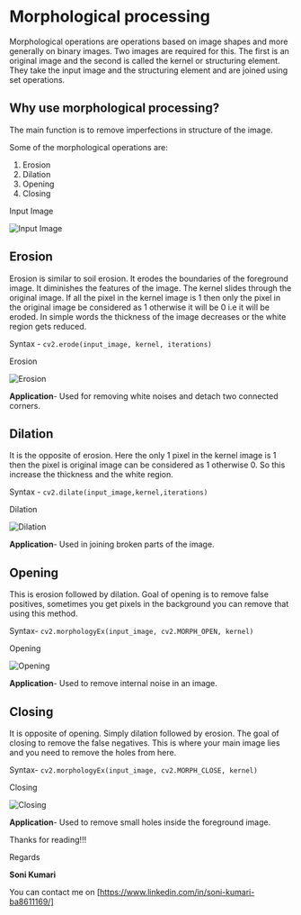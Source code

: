 # Morphological processing
Morphological operations are operations based on image shapes and more generally on binary images. Two images are required for this. The first is an original image and the second is called the kernel or structuring element.
They take the input image and the structuring element and are joined using set operations.

## Why use morphological processing?
The main function is to remove imperfections in structure of the image.

Some of the morphological operations are: 
1. Erosion
2. Dilation 
3. Opening 
4. Closing

Input Image

![Input Image](https://docs.opencv.org/trunk/j.png)


## Erosion
Erosion is similar to soil erosion. It erodes the boundaries of the foreground image. It diminishes the features of the image.
The kernel slides through the original image. If all the pixel in the kernel image is 1 then only the pixel in the original image be considered as 1 otherwise it will be 0 i.e it will be eroded.
In simple words the thickness of the image decreases or the white region gets reduced.

Syntax -  `cv2.erode(input_image, kernel, iterations) `

Erosion

![Erosion](https://docs.opencv.org/trunk/erosion.png)

**Application**- Used for removing white noises and detach two connected corners.

## Dilation
It is the opposite of erosion. Here the only 1 pixel in the kernel image is 1 then the pixel is original image can be considered as 1 otherwise 0. So this increase the thickness and the white region.

Syntax -  `cv2.dilate(input_image,kernel,iterations)`

Dilation

![Dilation](https://docs.opencv.org/trunk/dilation.png)

**Application**- Used in joining broken parts of the image.

## Opening
This is erosion followed by dilation. Goal of opening is to remove false positives, sometimes you get pixels in the background you can remove that using this method.

Syntax-  `cv2.morphologyEx(input_image, cv2.MORPH_OPEN, kernel)`

Opening

![Opening](http://docs.opencv.org/trunk/opening.png)

**Application**- Used to remove internal noise in an image.

## Closing
It is opposite of opening. Simply dilation followed by erosion. The goal of closing to remove the false negatives. This is where your main image lies and you need to remove the holes from here.

Syntax-  `cv2.morphologyEx(input_image, cv2.MORPH_CLOSE, kernel)`


Closing

![Closing](https://docs.opencv.org/trunk/closing.png)

**Application**- Used to remove small holes inside the foreground image.


Thanks for reading!!!

Regards

**Soni Kumari**

You can contact me on [https://www.linkedin.com/in/soni-kumari-ba8611169/]

